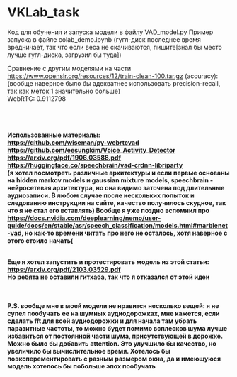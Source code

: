 # VKLab_task

Код для обучения и запуска модели в файлу VAD_model.py
Пример запуска в файле colab_demo.ipynb
(гугл-диск последнее время вредничает, так что если веса не скачиваются, пишите[знал бы место лучше гугл-диска, загрузил бы туда])

Сравнение с другим моделями на части https://www.openslr.org/resources/12/train-clean-100.tar.gz (accuracy):
<br>(вообще наверное было бы адекватнее использовать precision-recall, так как меток 1 значительно больше)
<br>WebRTC: 0.9112798


<br><br><br><b>Использованные материалы<b>:
<br>https://github.com/wiseman/py-webrtcvad
<br>https://github.com/eesungkim/Voice_Activity_Detector
<br>https://arxiv.org/pdf/1906.03588.pdf
<br>https://huggingface.co/speechbrain/vad-crdnn-libriparty
<br>(я хотел посмотреть различные архитектуры и если первые основаны на hidden markov models и gaussian mixture models, speechbrain - нейросетевая архитектура, но она видимо заточена под длительные аудиозаписи. В любом случае после нескольких попыток и следованию инструкции на сайте, качество получилось скудное, так что я не стал его вставлять)
Вообще я уже поздно вспомнил про https://docs.nvidia.com/deeplearning/nemo/user-guide/docs/en/stable/asr/speech_classification/models.html#marblenet-vad, но как-то времени читать про него не осталось, хотя наверное с этого стоило начать(

<br>Еще я хотел запустить и протестировать модель из этой статьи:
<br>https://arxiv.org/pdf/2103.03529.pdf
<br>Но ребята не оставили гитхаба, так что я отказался от этой идеи

<br><br>P.S. вообще мне в моей модели не нравится несколько вещей: я не супел пообучать ее на шумных аудиодорожках, мне кажется, если сделать fft для всей аудиодорожки и для начала там убрать паразитные частоты, то можно будет помимо всплесков шума лучше избавиться от постоянной части шума, присутствующей в дорожке. Можно было бы добавить attention. Это улучшило бы качество, но увеличило бы вычислительное время. Хотелось бы поэксперементировать с разным размером окна, да и имеющуюся модель хотелось бы побольше эпох пообучать

